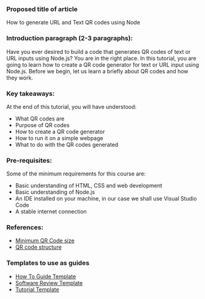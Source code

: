 ### Proposed title of article

How to generate URL and Text QR codes using Node

### Introduction paragraph (2-3 paragraphs):

Have you ever desired to build a code that generates QR codes of text or URL inputs using Node.js? You are in the right place. In this tutorial, you are going to learn how to create a QR code generator for text or URL input using Node.js.
Before we begin, let us learn a briefly about QR codes and how they work.


### Key takeaways:

At the end of this tutorial, you will have understood:

- What QR codes are
- Purpose of QR codes
- How to create a QR code generator
- How to run it on a simple webpage
- What to do with the QR codes generated

### Pre-requisites:

Some of the minimum requirements for this course are:
- Basic understanding of HTML, CSS and web development
- Basic understanding of Node.js
- An IDE installed on your machine, in our case we shall use Visual Studio Code
- A stable internet connection

### References:

- [Minimum QR Code size](https://www.sproutqr.com/blog/qr-code-minimum-size#:~:text=There%20is%20no%20standardized%20QR,wide%20by%202%20centimeters%20long.)
- [QR code structure](https://www.keyence.com/ss/products/auto_id/barcode_lecture/basic_2d/qr/)


### Templates to use as guides
- [How To Guide Template](https://github.com/section-engineering-education/engineering-education/blob/master/new_contributors/how-to-guide-template.md)
- [Software Review Template](https://github.com/section-engineering-education/engineering-education/blob/master/new_contributors/software-review-template.md)
- [Tutorial Template](https://github.com/section-engineering-education/engineering-education/blob/master/new_contributors/tutorial-template.md)
